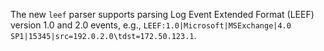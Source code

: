The new `leef` parser supports parsing Log Event Extended Format (LEEF) version
1.0 and 2.0 events, e.g.,
`LEEF:1.0|Microsoft|MSExchange|4.0 SP1|15345|src=192.0.2.0\tdst=172.50.123.1`.
